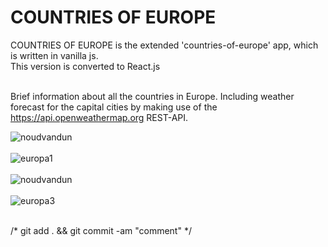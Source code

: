 <h1>COUNTRIES OF EUROPE</h1>

COUNTRIES OF EUROPE is the extended 'countries-of-europe' app, which is written in vanilla js.<br>
This version is converted to React.js<br><br>

Brief information about all the countries in Europe.
Including weather forecast for the capital cities by making use of the https://api.openweathermap.org REST-API.

![noudvandun](https://user-images.githubusercontent.com/38325801/146386499-f52f55e7-cb04-48ee-a5cc-43091a80dffa.png)<br><br>
![europa1](https://user-images.githubusercontent.com/38325801/146386888-2c0e7406-1fac-464f-a961-57b72597e83a.png)<br><br>
![noudvandun](https://user-images.githubusercontent.com/38325801/146541508-29cec3c5-6b5d-4ba0-9576-26a1ffa97503.png)<br><br>
![europa3](https://user-images.githubusercontent.com/38325801/146541750-14f0731e-47fe-4068-b9a0-107b76bb5f38.png)<br><br>



/* git add . && git commit -am "comment" */
